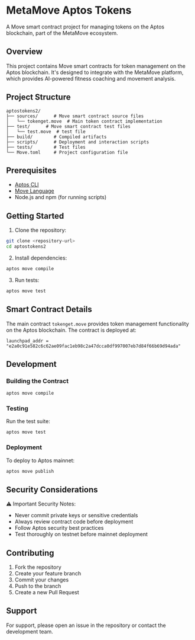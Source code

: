 # MetaMove Aptos Tokens

A Move smart contract project for managing tokens on the Aptos blockchain, part of the MetaMove ecosystem.

## Overview

This project contains Move smart contracts for token management on the Aptos blockchain. It's designed to integrate with the MetaMove platform, which provides AI-powered fitness coaching and movement analysis.

## Project Structure

```
aptostokens2/
├── sources/      # Move smart contract source files
│   └── tokenget.move  # Main token contract implementation
├── test/      # Move smart contract test files
│   └── test.move  # test file
├── build/        # Compiled artifacts
├── scripts/      # Deployment and interaction scripts
├── tests/        # Test files
└── Move.toml     # Project configuration file
```

## Prerequisites

- [Aptos CLI](https://aptos.dev/cli-tools/aptos-cli-tool/install-aptos-cli)
- [Move Language](https://move-language.github.io/move/)
- Node.js and npm (for running scripts)

## Getting Started

1. Clone the repository:
```bash
git clone <repository-url>
cd aptostokens2
```

2. Install dependencies:
```bash
aptos move compile
```

3. Run tests:
```bash
aptos move test
```

## Smart Contract Details

The main contract `tokenget.move` provides token management functionality on the Aptos blockchain. The contract is deployed at:
```
launchpad_addr = "e2a0c91e582c6c62ae09fac1eb98c2a47dcca0df997007eb7d84f66b69d94ada"
```

## Development

### Building the Contract

```bash
aptos move compile
```

### Testing

Run the test suite:
```bash
aptos move test
```

### Deployment

To deploy to Aptos mainnet:
```bash
aptos move publish
```

## Security Considerations

⚠️ Important Security Notes:
- Never commit private keys or sensitive credentials
- Always review contract code before deployment
- Follow Aptos security best practices
- Test thoroughly on testnet before mainnet deployment

## Contributing

1. Fork the repository
2. Create your feature branch
3. Commit your changes
4. Push to the branch
5. Create a new Pull Request


## Support

For support, please open an issue in the repository or contact the development team.
